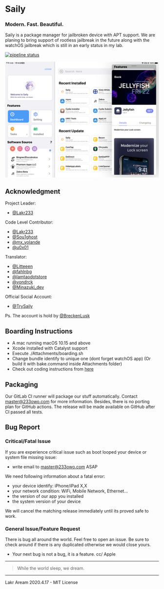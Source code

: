 # Saily
### Modern. Fast. Beautiful.

Saily is a package manager for jailbroken device with APT support. We are planing to bring support of rootless jailbreak in the future along with the watchOS jailbreak which is still in an early status in my lab.

[![pipeline status](https://lab.qaq.wiki/Lakr233/Protein/badges/master/pipeline.svg)](https://lab.qaq.wiki/Lakr233/Protein/-/commits/master)

![Preview](./Attachments/main.jpeg)

## Acknowledgment

Project Leader: 
- [@Lakr233](https://www.twitter.com/Lakr233)

Code Level Contributor:
- [@Lakr233](https://www.twitter.com/Lakr233)
- [@Sou1ghost](https://twitter.com/Sou1gh0st)
- [@mx_yolande](https://twitter.com/mx_yolande)
- [@u0x01](https://twitter.com/u0x01)

Translator:
- [@Litteeen](https://twitter.com/Litteeen)
- [@fahlnbg](https://twitter.com/fahlnbg)
- [@lamtaodotstore](https://twitter.com/lamtaodotstore)
- [@vondrck](https://twitter.com/vondrck)
- [@Minazuki_dev](https://twitter.com/Minazuki_dev)

Official Social Account:
- [@TrySaily](https://twitter.com/TrySaily)

Ps. The account is hold by [@BreckenLusk](https://twitter.com/BreckenLusk)

## Boarding Instructions

- A mac running macOS 10.15 and above
- Xcode installed with Catalyst support
- Execute ./Attachments/boarding.sh
- Change bundle identify to unique one (dont forget watchOS app) (Or build it with bake.command inside Attachments folder)
- Check out coding instructions from [here](Attachments/Coding.md)

## Packaging

Our GitLab CI runner will package our stuff automatically. Contact master@233owo.com for more information. Besides, there is no porting plan for GitHub actions. The release will be made available on GitHub after CI passed all tests.

## Bug Report

### Critical/Fatal Issue

If you are experience critical issue such as boot looped your device or system file missing issue:

- write email to master@233owo.com ASAP

We need following information about a fatal error:

- your device identify: iPhone/iPad X,X
- your network condition: WiFi, Mobile Network, Ethernet...
- the version of our app you installed
- the system version of your device

We will cancel the matching release immediately until its proved safe to work.

### General Issue/Feature Request

There is bug all around the world. Feel free to open an issue. Be sure to check around if there is any duplicated otherwise we would close yours.

- Your next bug is not a bug, it is a feature. cc/ Apple

----
> While the world sleep, we dream.
----

Lakr Aream 2020.4.17 - MIT License
